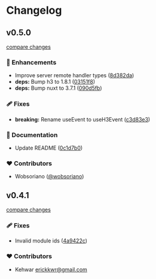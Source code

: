 # Changelog


## v0.5.0

[compare changes](https://github.com/wobsoriano/nuxt-remote-fn/compare/v0.4.1...v0.5.0)

### 🚀 Enhancements

- Improve server remote handler types ([8d382da](https://github.com/wobsoriano/nuxt-remote-fn/commit/8d382da))
- **deps:** Bump h3 to 1.8.1 ([03151f8](https://github.com/wobsoriano/nuxt-remote-fn/commit/03151f8))
- **deps:** Bump nuxt to 3.7.1 ([090d5fb](https://github.com/wobsoriano/nuxt-remote-fn/commit/090d5fb))

### 🩹 Fixes

- **breaking:** Rename useEvent to useH3Event ([c3d83e3](https://github.com/wobsoriano/nuxt-remote-fn/commit/c3d83e3))

### 📖 Documentation

- Update README ([0c1d7b0](https://github.com/wobsoriano/nuxt-remote-fn/commit/0c1d7b0))

### ❤️ Contributors

- Wobsoriano ([@wobsoriano](http://github.com/wobsoriano))

## v0.4.1

[compare changes](https://github.com/wobsoriano/nuxt-remote-fn/compare/v0.4.0...v0.4.1)


### 🩹 Fixes

  - Invalid module ids ([4a9422c](https://github.com/wobsoriano/nuxt-remote-fn/commit/4a9422c))

### ❤️  Contributors

- Kehwar <erickkwr@gmail.com>

